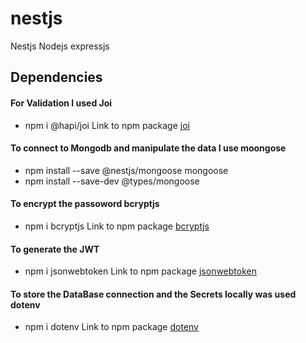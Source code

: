 # nestjs
Nestjs Nodejs expressjs

## Dependencies
#### For Validation I used Joi
* npm i @hapi/joi
Link to npm package
[joi](https://www.npmjs.com/package/@hapi/joi)   


#### To connect to Mongodb and manipulate the data  I use moongose
* npm install --save @nestjs/mongoose mongoose
* npm install --save-dev @types/mongoose

#### To encrypt the passoword bcryptjs
* npm i bcryptjs
Link to npm package
[bcryptjs](https://www.npmjs.com/package/bcryptjs)   

#### To generate the JWT
* npm i jsonwebtoken
Link to npm package
[jsonwebtoken](https://www.npmjs.com/package/jsonwebtoken)    

#### To store the DataBase connection and the Secrets locally was used dotenv    
* npm i dotenv
Link to npm package
[dotenv](https://www.npmjs.com/package/dotenv)